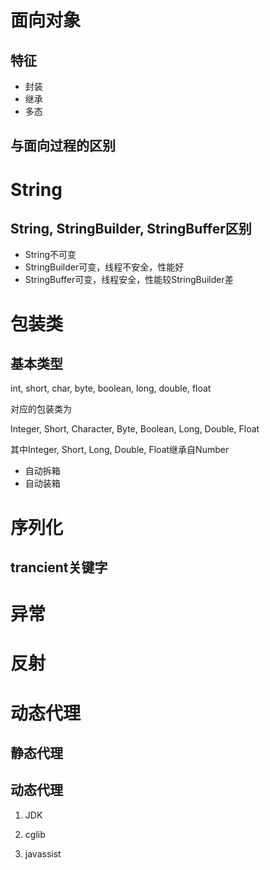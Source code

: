 # 面向对象

## 特征

- 封装
- 继承
- 多态

## 与面向过程的区别

# String

## String, StringBuilder, StringBuffer区别

- String不可变
- StringBuilder可变，线程不安全，性能好
- StringBuffer可变，线程安全，性能较StringBuilder差

# 包装类

## 基本类型

int, short, char, byte, boolean, long, double, float

对应的包装类为

Integer, Short, Character, Byte, Boolean, Long, Double, Float

其中Integer, Short, Long, Double, Float继承自Number

- 自动拆箱
- 自动装箱

# 序列化

## trancient关键字

# 异常

# 反射

# 动态代理

## 静态代理

## 动态代理

1. JDK

2. cglib

3. javassist